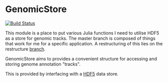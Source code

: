 # GenomicStore
[![Build Status](https://travis-ci.org/nw11/GenomicStore.jl.svg?branch=master)](https://travis-ci.org/nw11/GenomicStore.jl)

This module is a place to put various Julia functions I need to utilise HDF5 as a store for genomic tracks. The master branch is composed of things that work for me for a specific application. A restructuring of this lies on the restructure [branch](https://github.com/nw11/GenomicStore.jl/tree/restructure).

GenomicStore aims to provides a convenient structure for accessing and storing genome annotation "tracks".

This is provided by interfacing with a [HDF5](https://en.wikipedia.org/wiki/Hierarchical_Data_Format) data store.
